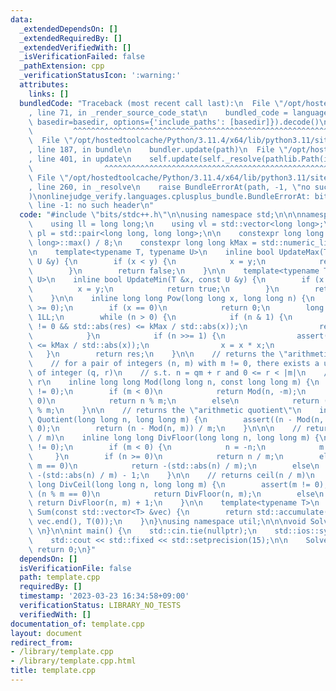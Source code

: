 ```yaml
---
data:
  _extendedDependsOn: []
  _extendedRequiredBy: []
  _extendedVerifiedWith: []
  _isVerificationFailed: false
  _pathExtension: cpp
  _verificationStatusIcon: ':warning:'
  attributes:
    links: []
  bundledCode: "Traceback (most recent call last):\n  File \"/opt/hostedtoolcache/Python/3.11.4/x64/lib/python3.11/site-packages/onlinejudge_verify/documentation/build.py\"\
    , line 71, in _render_source_code_stat\n    bundled_code = language.bundle(stat.path,\
    \ basedir=basedir, options={'include_paths': [basedir]}).decode()\n          \
    \         ^^^^^^^^^^^^^^^^^^^^^^^^^^^^^^^^^^^^^^^^^^^^^^^^^^^^^^^^^^^^^^^^^^^^^^^^^^^^^^^^^\n\
    \  File \"/opt/hostedtoolcache/Python/3.11.4/x64/lib/python3.11/site-packages/onlinejudge_verify/languages/cplusplus.py\"\
    , line 187, in bundle\n    bundler.update(path)\n  File \"/opt/hostedtoolcache/Python/3.11.4/x64/lib/python3.11/site-packages/onlinejudge_verify/languages/cplusplus_bundle.py\"\
    , line 401, in update\n    self.update(self._resolve(pathlib.Path(included), included_from=path))\n\
    \                ^^^^^^^^^^^^^^^^^^^^^^^^^^^^^^^^^^^^^^^^^^^^^^^^^^^^^^^^^\n \
    \ File \"/opt/hostedtoolcache/Python/3.11.4/x64/lib/python3.11/site-packages/onlinejudge_verify/languages/cplusplus_bundle.py\"\
    , line 260, in _resolve\n    raise BundleErrorAt(path, -1, \"no such header\"\
    )\nonlinejudge_verify.languages.cplusplus_bundle.BundleErrorAt: bits/stdc++.h:\
    \ line -1: no such header\n"
  code: "#include \"bits/stdc++.h\"\n\nusing namespace std;\n\n\nnamespace util {\n\
    \    using ll = long long;\n    using vl = std::vector<long long>;\n    using\
    \ pl = std::pair<long long, long long>;\n\n    constexpr long long kInf = std::numeric_limits<long\
    \ long>::max() / 8;\n    constexpr long long kMax = std::numeric_limits<long long>::max();\n\
    \n    template<typename T, typename U>\n    inline bool UpdateMax(T &x, const\
    \ U &y) {\n        if (x < y) {\n            x = y;\n            return true;\n\
    \        }\n        return false;\n    }\n\n    template<typename T, typename\
    \ U>\n    inline bool UpdateMin(T &x, const U &y) {\n        if (x > y) {\n  \
    \          x = y;\n            return true;\n        }\n        return false;\n\
    \    }\n\n    inline long long Pow(long long x, long long n) {\n        assert(n\
    \ >= 0);\n        if (x == 0)\n            return 0;\n        long long res =\
    \ 1LL;\n        while (n > 0) {\n            if (n & 1) {\n                assert(x\
    \ != 0 && std::abs(res) <= kMax / std::abs(x));\n                res = res * x;\n\
    \            }\n            if (n >>= 1) {\n                assert(x != 0 && std::abs(x)\
    \ <= kMax / std::abs(x));\n                x = x * x;\n            }\n\n     \
    \   }\n        return res;\n    }\n\n    // returns the \"arithmetic modulo\"\n\
    \    // for a pair of integers (n, m) with m != 0, there exists a unique pair\
    \ of integer (q, r)\n    // s.t. n = qm + r and 0 <= r < |m|\n    // returns this\
    \ r\n    inline long long Mod(long long n, const long long m) {\n        assert(m\
    \ != 0);\n        if (m < 0)\n            return Mod(n, -m);\n        if (n >=\
    \ 0)\n            return n % m;\n        else\n            return (m + n % m)\
    \ % m;\n    }\n\n    // returns the \"arithmetic quotient\"\n    inline long long\
    \ Quotient(long long n, long long m) {\n        assert((n - Mod(n, m)) % m ==\
    \ 0);\n        return (n - Mod(n, m)) / m;\n    }\n\n\n    // returns floor(n\
    \ / m)\n    inline long long DivFloor(long long n, long long m) {\n        assert(m\
    \ != 0);\n        if (m < 0) {\n            n = -n;\n            m = -m;\n   \
    \     }\n        if (n >= 0)\n            return n / m;\n        else if (n %\
    \ m == 0)\n            return -(std::abs(n) / m);\n        else\n            return\
    \ -(std::abs(n) / m) - 1;\n    }\n\n    // returns ceil(n / m)\n    inline long\
    \ long DivCeil(long long n, long long m) {\n        assert(m != 0);\n        if\
    \ (n % m == 0)\n            return DivFloor(n, m);\n        else\n           \
    \ return DivFloor(n, m) + 1;\n    }\n\n    template<typename T>\n    inline T\
    \ Sum(const std::vector<T> &vec) {\n        return std::accumulate(vec.begin(),\
    \ vec.end(), T(0));\n    }\n}\nusing namespace util;\n\n\nvoid Solve() {\n   \
    \ \n}\n\nint main() {\n    std::cin.tie(nullptr);\n    std::ios::sync_with_stdio(false);\n\
    \    std::cout << std::fixed << std::setprecision(15);\n\n    Solve();\n\n   \
    \ return 0;\n}"
  dependsOn: []
  isVerificationFile: false
  path: template.cpp
  requiredBy: []
  timestamp: '2023-03-23 16:34:58+09:00'
  verificationStatus: LIBRARY_NO_TESTS
  verifiedWith: []
documentation_of: template.cpp
layout: document
redirect_from:
- /library/template.cpp
- /library/template.cpp.html
title: template.cpp
---
```


